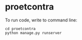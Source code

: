 # proetcontra

To run code, write to command line:
```
cd proetcontra
python manage.py runserver
```
